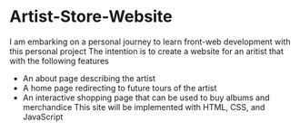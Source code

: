 # Artist-Store-Website

I am embarking on a personal journey to learn front-web development with this personal project
The intention is to create a website for an aritist that with the following features
- An about page describing the artist
- A home page redirecting to future tours of the artist
- An interactive shopping page that can be used to buy albums and merchandice
This site will be implemented with HTML, CSS, and JavaScript